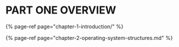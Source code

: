 # PART ONE OVERVIEW

{% page-ref page="chapter-1-introduction/" %}

{% page-ref page="chapter-2-operating-system-structures.md" %}



